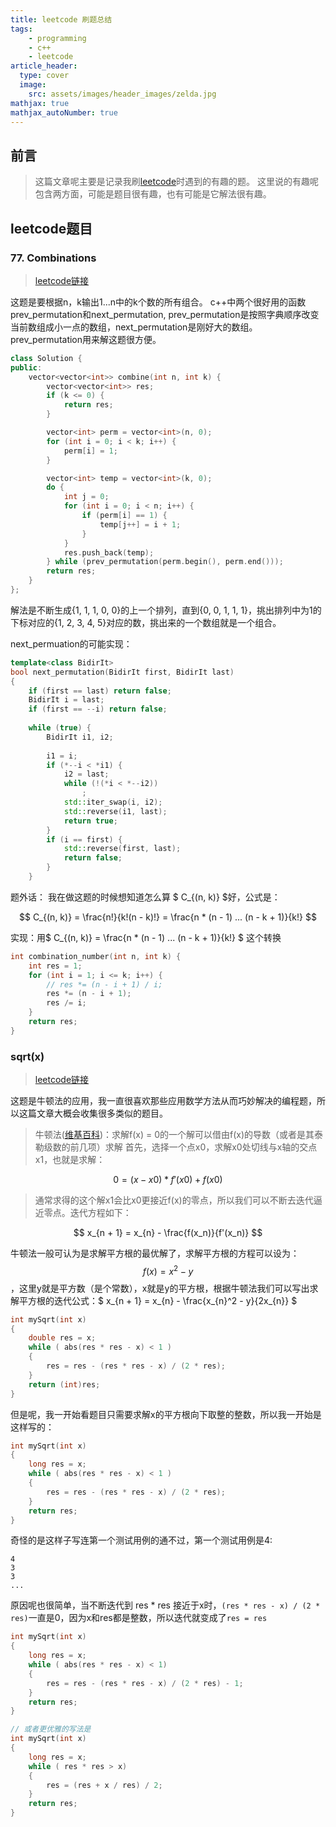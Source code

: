 ```yaml
---
title: leetcode 刷题总结
tags: 
    - programming 
    - c++
    - leetcode
article_header:
  type: cover
  image:
    src: assets/images/header_images/zelda.jpg
mathjax: true
mathjax_autoNumber: true
---
```


## 前言

> 这篇文章呢主要是记录我刷[leetcode](https://leetcode.com)时遇到的有趣的题。
这里说的有趣呢包含两方面，可能是题目很有趣，也有可能是它解法很有趣。

## leetcode题目

### 77. Combinations

> [leetcode链接](https://leetcode.com/problems/combinations/)

这题是要根据n，k输出1...n中的k个数的所有组合。
c++中两个很好用的函数prev_permutation和next_permutation, prev_permutation是按照字典顺序改变当前数组成小一点的数组，next_permutation是刚好大的数组。
prev_permutation用来解这题很方便。

``` c++
class Solution {
public:
    vector<vector<int>> combine(int n, int k) {
        vector<vector<int>> res;
        if (k <= 0) {
            return res;
        }

        vector<int> perm = vector<int>(n, 0);
        for (int i = 0; i < k; i++) {
            perm[i] = 1;
        }

        vector<int> temp = vector<int>(k, 0);
        do {
            int j = 0;
            for (int i = 0; i < n; i++) {
                if (perm[i] == 1) {
                    temp[j++] = i + 1;
                }
            }
            res.push_back(temp);
        } while (prev_permutation(perm.begin(), perm.end()));
        return res;
    }
};
```

解法是不断生成{1, 1, 1, 0, 0}的上一个排列，直到{0, 0, 1, 1, 1}，挑出排列中为1的下标对应的{1, 2, 3, 4, 5}对应的数，挑出来的一个数组就是一个组合。

next_permuation的可能实现：
```c++
template<class BidirIt>
bool next_permutation(BidirIt first, BidirIt last)
{
    if (first == last) return false;
    BidirIt i = last;
    if (first == --i) return false;
 
    while (true) {
        BidirIt i1, i2;
 
        i1 = i;
        if (*--i < *i1) {
            i2 = last;
            while (!(*i < *--i2))
                ;
            std::iter_swap(i, i2);
            std::reverse(i1, last);
            return true;
        }
        if (i == first) {
            std::reverse(first, last);
            return false;
        }
    }
```

题外话：
我在做这题的时候想知道怎么算 $ C_{(n, k)} $好，公式是：

$$ C_{(n, k)} = \frac{n!}{k!(n - k)!} = \frac{n * (n - 1) ... (n - k + 1)}{k!} $$

实现：用$ C_{(n, k)} = \frac{n * (n - 1) ... (n - k + 1)}{k!} $ 这个转换

```c++
int combination_number(int n, int k) {
    int res = 1;
    for (int i = 1; i <= k; i++) {
        // res *= (n - i + 1) / i;
        res *= (n - i + 1);
        res /= i;
    }
    return res;
}
```

### sqrt(x)
> [leetcode链接](https://leetcode.com/problems/sqrtx/)

这题是牛顿法的应用，我一直很喜欢那些应用数学方法从而巧妙解决的编程题，所以这篇文章大概会收集很多类似的题目。

> 牛顿法([维基百科](https://zh.wikipedia.org/wiki/%E7%89%9B%E9%A1%BF%E6%B3%95))：求解f(x) = 0的一个解可以借由f(x)的导数（或者是其泰勒级数的前几项）求解
    首先，选择一个点x0，求解x0处切线与x轴的交点x1，也就是求解：
    
$$ 0 = (x - x0) * f'(x0) + f(x0) $$

> 通常求得的这个解x1会比x0更接近f(x)的零点，所以我们可以不断去迭代逼近零点。迭代方程如下：

$$ x_{n + 1} = x_{n} - \frac{f(x_n)}{f'(x_n)} $$

牛顿法一般可认为是求解平方根的最优解了，求解平方根的方程可以设为：$$ f(x) = x^2 - y $$，这里y就是平方数（是个常数），x就是y的平方根，根据牛顿法我们可以写出求解平方根的迭代公式：$ x_{n + 1} = x_{n} - \frac{x_{n}^2 - y}{2x_{n}} $

```c++
int mySqrt(int x)
{
    double res = x;
    while ( abs(res * res - x) < 1 )
    {
        res = res - (res * res - x) / (2 * res);
    }
    return (int)res;
}
```

但是呢，我一开始看题目只需要求解x的平方根向下取整的整数，所以我一开始是这样写的：

```c++
int mySqrt(int x)
{
    long res = x;
    while ( abs(res * res - x) < 1 )
    {
        res = res - (res * res - x) / (2 * res);
    }
    return res;
}
```

奇怪的是这样子写连第一个测试用例的通不过，第一个测试用例是4:

    4
    3
    3
    ...

原因呢也很简单，当不断迭代到 res * res 接近于x时，` (res * res - x) / (2 * res) `一直是0，因为x和res都是整数，所以迭代就变成了` res = res `

```c++
int mySqrt(int x)
{
    long res = x;
    while ( abs(res * res - x) < 1)
    {
        res = res - (res * res - x) / (2 * res) - 1;
    }
    return res;
}

// 或者更优雅的写法是
int mySqrt(int x)
{
    long res = x;
    while ( res * res > x)
    {
        res = (res + x / res) / 2;
    }
    return res;
}
```

